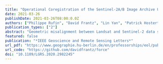```yaml
---
title: "Operational Coregistration of the Sentinel-2A/B Image Archive Using Multitemporal Landsat Spectral Averages"
date: 2021-03-26
publishDate: 2021-03-26T08:00:0.0Z
authors: ["Philippe Rufin", "David Frantz", "Lin Yan", "Patrick Hostert"]
publication_types: ["2"]
abstract: "Geometric misalignment between Landsat and Sentinel-2 data sets as well as multitemporal inconsistency of Sentinel-2A and -2B data sets currently complicate multitemporal analyses. Operational coregistration of Sentinel-2A and -2B imagery is thus required. We present a modification of the established Landsat Sentinel Registration (LSReg) algorithm. The modifications enabled LSReg to be included in an operational preprocessing workflow to automatically coregister large volumes of Sentinel-2 imagery with Landsat base images that represent multiannual monthly spectral average values. The modified LSReg was tested for the complete Sentinel-2 archive covering Crete, Greece, which is a particularly challenging region due to steep topographic gradients and high shares of water in Sentinel-2 tiles. A coregistration success rate of 87.5% of all images was obtained with a mean coregistration precision of 4.4 m. The mean shifts of 14.0 m in the x-direction and 13.4 m in the y-direction before coregistration were found, with maxima exceeding four pixels. Time series noise in locations with land cover transitions (n = 585) was effectively reduced by 43% using the presented approach. The multitemporal geometric consistency of the Sentinel-2 data set was substantially improved, thus enabling time series analyses within the Sentinel-2 data record, as well as integrated Landsat and Sentinel-2A and -2B data sets. The modified algorithm is implemented in the Framework for Operational Radiometric Correction for Environmental monitoring (FORCE) version 3.0 (https://github.com/davidfrantz/force)."
featured: false
publication: "*IEEE Geoscience and Remote Sensing Letters*"
url_pdf: "https://www.geographie.hu-berlin.de/en/professorships/eol/publications-en/rufin2020"
url_code: "https://github.com/davidfrantz/force"
doi: "10.1109/LGRS.2020.2982245"
---
```


